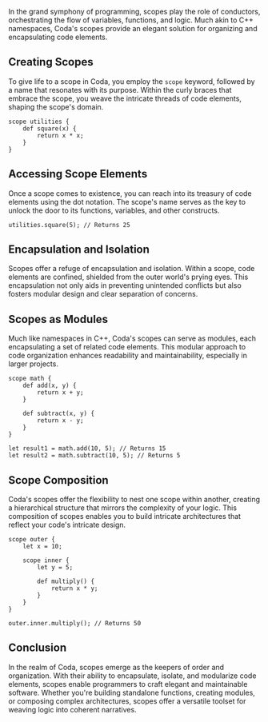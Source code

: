 
In the grand symphony of programming, scopes play the role of conductors, orchestrating the flow of variables, functions, and logic. Much akin to C++ namespaces, Coda's scopes provide an elegant solution for organizing and encapsulating code elements.

## Creating Scopes
To give life to a scope in Coda, you employ the `scope` keyword, followed by a name that resonates with its purpose. Within the curly braces that embrace the scope, you weave the intricate threads of code elements, shaping the scope's domain.

```coda
scope utilities {
    def square(x) {
        return x * x;
    }
}
```

## Accessing Scope Elements
Once a scope comes to existence, you can reach into its treasury of code elements using the dot notation. The scope's name serves as the key to unlock the door to its functions, variables, and other constructs.

```coda
utilities.square(5); // Returns 25
```

## Encapsulation and Isolation
Scopes offer a refuge of encapsulation and isolation. Within a scope, code elements are confined, shielded from the outer world's prying eyes. This encapsulation not only aids in preventing unintended conflicts but also fosters modular design and clear separation of concerns.

## Scopes as Modules
Much like namespaces in C++, Coda's scopes can serve as modules, each encapsulating a set of related code elements. This modular approach to code organization enhances readability and maintainability, especially in larger projects.

```coda
scope math {
    def add(x, y) {
        return x + y;
    }
    
    def subtract(x, y) {
        return x - y;
    }
}
```

```coda
let result1 = math.add(10, 5); // Returns 15
let result2 = math.subtract(10, 5); // Returns 5
```

## Scope Composition
Coda's scopes offer the flexibility to nest one scope within another, creating a hierarchical structure that mirrors the complexity of your logic. This composition of scopes enables you to build intricate architectures that reflect your code's intricate design.

```coda
scope outer {
    let x = 10;
    
    scope inner {
        let y = 5;
        
        def multiply() {
            return x * y;
        }
    }
}
```

```coda
outer.inner.multiply(); // Returns 50
```

## Conclusion
In the realm of Coda, scopes emerge as the keepers of order and organization. With their ability to encapsulate, isolate, and modularize code elements, scopes enable programmers to craft elegant and maintainable software. Whether you're building standalone functions, creating modules, or composing complex architectures, scopes offer a versatile toolset for weaving logic into coherent narratives.